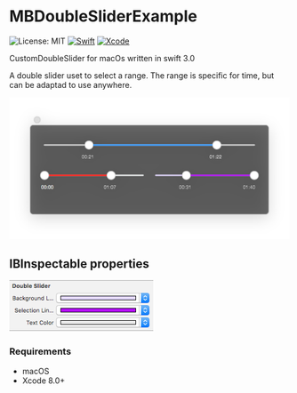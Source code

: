 # MBDoubleSliderExample
![License: MIT](https://img.shields.io/badge/license-MIT-blue.svg?style=flat)
[![Swift](https://img.shields.io/badge/Swift-3.0-orange.svg)](https://swift.org)
[![Xcode](https://img.shields.io/badge/Xcode-8.0-blue.svg)](https://developer.apple.com/xcode)

CustomDoubleSlider for macOs written in swift 3.0

A double slider uset to select a range. The range is specific for time, but can be adaptad to use anywhere.

![Alt text](https://github.com/c-Viorel/MBDoubleSliderExample/blob/master/MBDoubleSliderExample/example.png?raw=true)

## IBInspectable properties
![Alt text](https://github.com/c-Viorel/MBDoubleSliderExample/blob/master/MBDoubleSliderExample/ibInspectable.png?raw=true)

### Requirements
- macOS
- Xcode 8.0+
